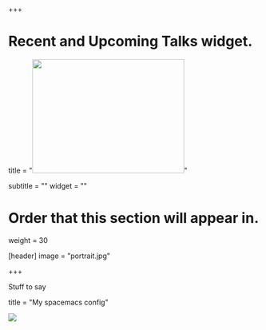 +++
# Recent and Upcoming Talks widget.

title = "<img src='img/portrait.jpg' style='width:304px;height:228px;'>"

subtitle = ""
widget = ""

# Order that this section will appear in.
weight = 30

[header]
image = "portrait.jpg"

+++

Stuff to say

title = "My spacemacs config"

<img src='img/prettify-mode.png'>
